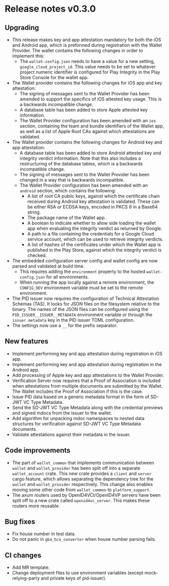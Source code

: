 # Release notes v0.3.0

## Upgrading

- This release makes key and app attestation mandatory for both the iOS and Android app, which is preformed during registration with the Wallet Provider. The wallet contains the following changes in order to implement this:
  - The `wallet-config.json` needs to have a value for a new setting, `google_cloud_project_id`. This value needs to be set to whatever project numeric identifier is configured for Play Integrity in the Play Store Console for the wallet app.
- The Wallet provider contains the following changes for iOS app and key attestation:
  - The signing of messages sent to the Wallet Provider has been amended to support the specifics of iOS attested key usage. This is a backwards incompatible change.
  - A database table has been added to store Apple attested key information.
  - The Wallet Provider configuration has been amended with an `ios` section, containing the team and bundle identifiers of the Wallet app, as well as a list of Apple Root CAs against which attestations are validated.
- The Wallet provider contains the following changes for Android key and app attestation:
  - A database table has been added to store Android attested key and integrity verdict information. Note that this also includes a restructuring of the database tables, which is a backwards incompatible change.
  - The signing of messages sent to the Wallet Provider has been changed in a way that is backwards incompatible.
  - The Wallet Provider configuration has been amended with an `android` section, which contains the following:
    - A list of root CA public keys, against which the certificate chain received during Android key attestation is validated. These can be either RSA or ECDSA keys, encoded in PKCS 8 in a Base64 string.
    - The package name of the Wallet app.
    - A boolean to indicate whether to allow side loading the wallet app when evaluating the integrity verdict as returned by Google.
    - A path to a file containing the credentials for a Google Cloud service account, which can be used to retrieve integrity verdicts.
    - A list of hashes of the certificates under which the Wallet app is published in the Play Store, against which the integrity verdict is checked.
- The embedded configuration server config and wallet config are now parsed and validated at build time.
  - This requires adding the `environment` property to the hosted `wallet-config.json` for all environments.
  - When running the app locally against a remote environment, the `CONFIG_DEV` environment variable must be set to the remote environment.
- The PID issuer now requires the configuration of Technical Attestation Schemas (TAS). It looks for JSON files on the filesystem relative
  to the binary. The names of the JSON files can be configured using the `PID_ISSUER__ISSUER__METADATA` environment variable or through the
  `issuer.metadata` key in the PID issuer TOML configuration.
- The settings now use a `__` for the prefix separator.

## New features

- Implement performing key and app attestation during registration in iOS app.
- Implement performing key and app attestation during registration in the Android app.
- Add processing of Apple key and app attestations to the Wallet Provider.
- Verification Server now requires that a Proof of Association is included when attestations from multiple documents are submitted by the Wallet. The Wallet includes the Proof of Association if this is the case.
- Issue PID data based on a generic metadata format in the form of SD-JWT VC Type Metadata.
- Send the SD-JWT VC Type Metadata along with the credential previews and signed mdocs from the issuer to the wallet.
- Add algorithm for unpacking mdoc namespaces to nested data structures for verification against SD-JWT VC Type Metadata documents.
- Validate attestations against their metadata in the issuer.

## Code improvements

- The part of `wallet_common` that implements communication between `wallet` and `wallet_provider` has been split off into a separate `wallet_account` crate. This new crate provides a `client` and `server` cargo feature, which allows separating the dependency tree for the `wallet` and `wallet_provider` respectively. This change also enables moving some other code from `wallet_common` to `platform_support`.
- The axum routers used by OpenID4VCI/OpenID4VP servers have been split off to a new crate called `openid4vc_server`. This makes these routers more reusable.

## Bug fixes

- Fix house number in test data.
- Do not panic in `gba_hca_converter` when house number parsing fails.

## CI changes

- Add MR template.
- Change deployment files to use environment variables (except mock-relying-party and private keys of pid-issuer).

